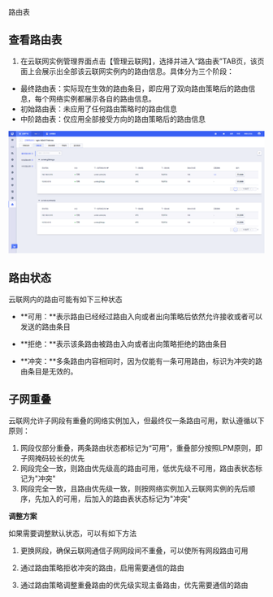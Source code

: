 路由表

## 查看路由表

1. 在云联网实例管理界面点击【管理云联网】，选择并进入“路由表”TAB页，该页面上会展示出全部该云联网实例内的路由信息。具体分为三个阶段：

- 最终路由表：实际现在生效的路由条目，即应用了双向路由策略后的路由信息，每个网络实例都展示各自的路由信息。
- 初始路由表：未应用了任何路由策略时的路由信息
- 中阶路由表：仅应用全部接受方向的路由策略后的路由信息

![查看路由表A](images\查看路由表A.jpg)

## 路由状态

云联网内的路由可能有如下三种状态

- **可用：**表示路由已经经过路由入向或者出向策略后依然允许接收或者可以发送的路由条目

- **拒绝：**表示该条路由被路由入向或者出向策略拒绝的路由条目

- **冲突：**多条路由内容相同时，因为仅能有一条可用路由，标识为冲突的路由条目是无效的。

## 子网重叠

云联网允许子网段有重叠的网络实例加入，但最终仅一条路由可用，默认遵循以下原则：

1. 网段仅部分重叠，两条路由状态都标记为“可用”，重叠部分按照LPM原则，即子网掩码较长的优先
2. 网段完全一致，则路由优先级高的路由可用，低优先级不可用，路由表状态标记为"冲突"
3. 网段完全一致，且路由优先级一致，则按网络实例加入云联网实例的先后顺序，先加入的可用，后加入的路由表状态标记为"冲突"

**调整方案**

如果需要调整默认状态，可以有如下方法

1. 更换网段，确保云联网通信子网网段间不重叠，可以使所有网段路由可用

2. 通过路由策略拒收冲突的路由，启用需要通信的路由

3. 通过路由策略调整重叠路由的优先级实现主备路由，优先需要通信的路由